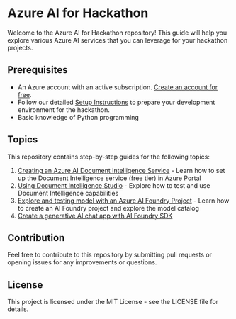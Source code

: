 # Azure AI for Hackathon

Welcome to the Azure AI for Hackathon repository! This guide will help you explore various Azure AI services that you can leverage for your hackathon projects.

## Prerequisites

- An Azure account with an active subscription. [Create an account for free](https://azure.microsoft.com/free/).
- Follow our detailed [Setup Instructions](./setup-instructions.md) to prepare your development environment for the hackathon.
- Basic knowledge of Python programming

## Topics

This repository contains step-by-step guides for the following topics:

1. [Creating an Azure AI Document Intelligence Service](./doc-intelligence-setup.md) - Learn how to set up the Document Intelligence service (free tier) in Azure Portal
2. [Using Document Intelligence Studio](./doc-intelligence-studio.md) - Explore how to test and use Document Intelligence capabilities
3. [Explore and testing model with an Azure AI Foundry Project](https://microsoftlearning.github.io/mslearn-ai-studio/Instructions/02-Explore-model-catalog.html) - Learn how to create an AI Foundry project and explore the model catalog
4. [Create a generative AI chat app with AI Foundry SDK](https://microsoftlearning.github.io/mslearn-ai-studio/Instructions/02a-AI-foundry-sdk.html)


## Contribution

Feel free to contribute to this repository by submitting pull requests or opening issues for any improvements or questions.

## License

This project is licensed under the MIT License - see the LICENSE file for details.
